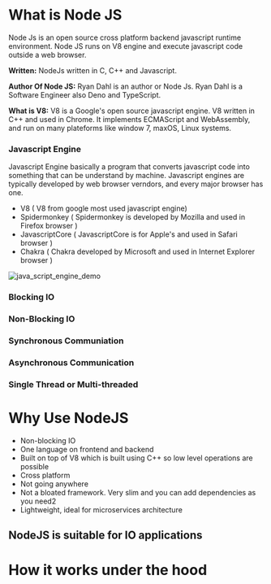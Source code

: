 # What is Node JS

Node Js is an open source cross platform backend javascript runtime environment. Node JS runs on V8 engine and execute javascript code outside a web browser.

**Written:** NodeJs written in C, C++ and Javascript.

**Author Of Node JS:** Ryan Dahl is an author or Node Js. Ryan Dahl is a Software Engineer also Deno and TypeScript.

**What is V8:** V8 is a Google's open source javascript engine. V8 written in C++ and used in Chrome. It implements ECMAScript and WebAssembly, and run on many plateforms like window 7, maxOS, Linux systems.

### Javascript Engine

Javascript Engine basically a program that converts javascript code into something that can be understand by machine. Javascript engines are typically developed by web browser verndors, and every major browser has one.

  - V8 ( V8 from google most used javascript engine)
  - Spidermonkey ( Spidermonkey is developed by Mozilla and used in Firefox browser )
  - JavascriptCore ( JavascriptCore is for Apple's and used in Safari browser )
  - Chakra ( Chakra developed by Microsoft and used in Internet Explorer browser )

![java_script_engine_demo](https://user-images.githubusercontent.com/8051789/139498744-a2214cdd-4a57-4a81-9411-6330bbd2239a.gif)


### Blocking IO

### Non-Blocking IO

### Synchronous Communiation

### Asynchronous Communication

### Single Thread or Multi-threaded

# Why Use NodeJS

- Non-blocking IO
- One language on frontend and backend
- Built on top of V8 which is built using C++ so low level operations are possible
- Cross platform
- Not going anywhere
- Not a bloated framework. Very slim and you can add dependencies as you need2
- Lightweight, ideal for microservices architecture


## NodeJS is suitable for IO applications



# How it works under the hood
